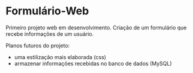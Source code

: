 # Formulário-Web

Primeiro projeto web em desenvolvimento.
Criação de um formulário que recebe informações de um usuário.

Planos futuros do projeto:
  - uma estilização mais elaborada (css)
  - armazenar informações recebidas no banco de dados (MySQL)
  
